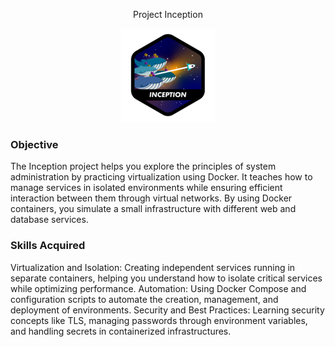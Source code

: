 <p align = "center"> Project Inception </p>
<p align = "center"> <a href = https://github.com/Hotaruban><img webserv = "webserv" src = "./inceptionn.png"></a></p>

### Objective
The Inception project helps you explore the principles of system administration by practicing virtualization using Docker. It teaches how to manage services in isolated environments while ensuring efficient interaction between them through virtual networks. By using Docker containers, you simulate a small infrastructure with different web and database services.

### Skills Acquired
Virtualization and Isolation: Creating independent services running in separate containers, helping you understand how to isolate critical services while optimizing performance.
Automation: Using Docker Compose and configuration scripts to automate the creation, management, and deployment of environments.
Security and Best Practices: Learning security concepts like TLS, managing passwords through environment variables, and handling secrets in containerized infrastructures.
